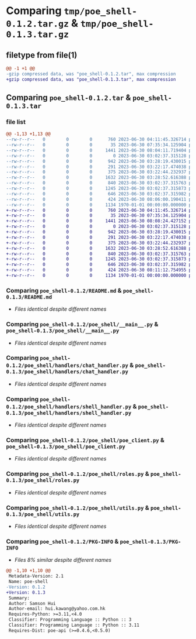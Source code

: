 # Comparing `tmp/poe_shell-0.1.2.tar.gz` & `tmp/poe_shell-0.1.3.tar.gz`

## filetype from file(1)

```diff
@@ -1 +1 @@
-gzip compressed data, was "poe_shell-0.1.2.tar", max compression
+gzip compressed data, was "poe_shell-0.1.3.tar", max compression
```

## Comparing `poe_shell-0.1.2.tar` & `poe_shell-0.1.3.tar`

### file list

```diff
@@ -1,13 +1,13 @@
--rw-r--r--   0        0        0      760 2023-06-30 04:11:45.326714 poe_shell-0.1.2/README.md
--rw-r--r--   0        0        0       35 2023-06-30 07:35:34.125904 poe_shell-0.1.2/poe_shell/__init__.py
--rw-r--r--   0        0        0     1441 2023-06-30 08:04:11.719404 poe_shell-0.1.2/poe_shell/__main__.py
--rw-r--r--   0        0        0        0 2023-06-30 03:02:37.315128 poe_shell-0.1.2/poe_shell/handlers/__init__.py
--rw-r--r--   0        0        0      942 2023-06-30 03:28:19.430015 poe_shell-0.1.2/poe_shell/handlers/chat_handler.py
--rw-r--r--   0        0        0      291 2023-06-30 03:22:17.474038 poe_shell-0.1.2/poe_shell/handlers/handler.py
--rw-r--r--   0        0        0      375 2023-06-30 03:22:44.232937 poe_shell-0.1.2/poe_shell/handlers/one_off_handler.py
--rw-r--r--   0        0        0     1632 2023-06-30 03:28:52.616388 poe_shell-0.1.2/poe_shell/handlers/shell_handler.py
--rw-r--r--   0        0        0      840 2023-06-30 03:02:37.315763 poe_shell-0.1.2/poe_shell/poe_client.py
--rw-r--r--   0        0        0     1245 2023-06-30 03:02:37.315873 poe_shell-0.1.2/poe_shell/roles.py
--rw-r--r--   0        0        0      646 2023-06-30 03:02:37.315982 poe_shell-0.1.2/poe_shell/utils.py
--rw-r--r--   0        0        0      424 2023-06-30 08:06:00.190411 poe_shell-0.1.2/pyproject.toml
--rw-r--r--   0        0        0     1134 1970-01-01 00:00:00.000000 poe_shell-0.1.2/PKG-INFO
+-rw-r--r--   0        0        0      760 2023-06-30 04:11:45.326714 poe_shell-0.1.3/README.md
+-rw-r--r--   0        0        0       35 2023-06-30 07:35:34.125904 poe_shell-0.1.3/poe_shell/__init__.py
+-rw-r--r--   0        0        0     1441 2023-06-30 08:08:24.427152 poe_shell-0.1.3/poe_shell/__main__.py
+-rw-r--r--   0        0        0        0 2023-06-30 03:02:37.315128 poe_shell-0.1.3/poe_shell/handlers/__init__.py
+-rw-r--r--   0        0        0      942 2023-06-30 03:28:19.430015 poe_shell-0.1.3/poe_shell/handlers/chat_handler.py
+-rw-r--r--   0        0        0      291 2023-06-30 03:22:17.474038 poe_shell-0.1.3/poe_shell/handlers/handler.py
+-rw-r--r--   0        0        0      375 2023-06-30 03:22:44.232937 poe_shell-0.1.3/poe_shell/handlers/one_off_handler.py
+-rw-r--r--   0        0        0     1632 2023-06-30 03:28:52.616388 poe_shell-0.1.3/poe_shell/handlers/shell_handler.py
+-rw-r--r--   0        0        0      840 2023-06-30 03:02:37.315763 poe_shell-0.1.3/poe_shell/poe_client.py
+-rw-r--r--   0        0        0     1245 2023-06-30 03:02:37.315873 poe_shell-0.1.3/poe_shell/roles.py
+-rw-r--r--   0        0        0      646 2023-06-30 03:02:37.315982 poe_shell-0.1.3/poe_shell/utils.py
+-rw-r--r--   0        0        0      424 2023-06-30 08:11:12.754955 poe_shell-0.1.3/pyproject.toml
+-rw-r--r--   0        0        0     1134 1970-01-01 00:00:00.000000 poe_shell-0.1.3/PKG-INFO
```

### Comparing `poe_shell-0.1.2/README.md` & `poe_shell-0.1.3/README.md`

 * *Files identical despite different names*

### Comparing `poe_shell-0.1.2/poe_shell/__main__.py` & `poe_shell-0.1.3/poe_shell/__main__.py`

 * *Files identical despite different names*

### Comparing `poe_shell-0.1.2/poe_shell/handlers/chat_handler.py` & `poe_shell-0.1.3/poe_shell/handlers/chat_handler.py`

 * *Files identical despite different names*

### Comparing `poe_shell-0.1.2/poe_shell/handlers/shell_handler.py` & `poe_shell-0.1.3/poe_shell/handlers/shell_handler.py`

 * *Files identical despite different names*

### Comparing `poe_shell-0.1.2/poe_shell/poe_client.py` & `poe_shell-0.1.3/poe_shell/poe_client.py`

 * *Files identical despite different names*

### Comparing `poe_shell-0.1.2/poe_shell/roles.py` & `poe_shell-0.1.3/poe_shell/roles.py`

 * *Files identical despite different names*

### Comparing `poe_shell-0.1.2/poe_shell/utils.py` & `poe_shell-0.1.3/poe_shell/utils.py`

 * *Files identical despite different names*

### Comparing `poe_shell-0.1.2/PKG-INFO` & `poe_shell-0.1.3/PKG-INFO`

 * *Files 8% similar despite different names*

```diff
@@ -1,10 +1,10 @@
 Metadata-Version: 2.1
 Name: poe-shell
-Version: 0.1.2
+Version: 0.1.3
 Summary: 
 Author: Samson Hui
 Author-email: hui.kawang@yahoo.com.hk
 Requires-Python: >=3.11,<4.0
 Classifier: Programming Language :: Python :: 3
 Classifier: Programming Language :: Python :: 3.11
 Requires-Dist: poe-api (>=0.4.6,<0.5.0)
```

